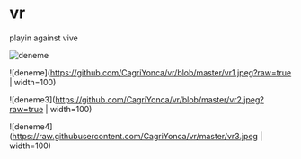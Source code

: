# vr
playin against vive

![deneme](https://j.gifs.com/1WVm70.gif)

![deneme](https://github.com/CagriYonca/vr/blob/master/vr1.jpeg?raw=true | width=100)

![deneme3](https://github.com/CagriYonca/vr/blob/master/vr2.jpeg?raw=true | width=100)

![deneme4](https://raw.githubusercontent.com/CagriYonca/vr/master/vr3.jpeg | width=100)
